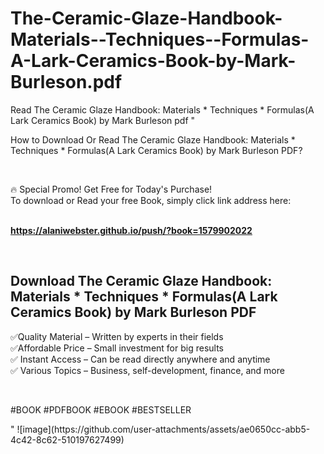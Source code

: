 # The-Ceramic-Glaze-Handbook-Materials--Techniques--Formulas-A-Lark-Ceramics-Book-by-Mark-Burleson.pdf
Read The Ceramic Glaze Handbook: Materials * Techniques * Formulas(A Lark Ceramics Book) by Mark Burleson pdf
"<p>How to Download Or Read The Ceramic Glaze Handbook: Materials * Techniques * Formulas(A Lark Ceramics Book) by Mark Burleson PDF?</p>
<p>&nbsp;</p>
<p>&#128293;  Special Promo! Get Free for Today's Purchase!<br />To download or Read your free Book, simply click link address here:&nbsp;<br />&nbsp;</p>
<p><a href=""https://alaniwebster.github.io/push/?book=1579902022""><strong>https://alaniwebster.github.io/push/?book=1579902022</strong></a></p>
<p>&nbsp;</p>
<h2>Download The Ceramic Glaze Handbook: Materials * Techniques * Formulas(A Lark Ceramics Book) by Mark Burleson PDF</h2>
<p>&#x2705;Quality Material &ndash; Written by experts in their fields<br />&#x2705;Affordable Price &ndash; Small investment for big results<br />&#x2705; Instant Access &ndash; Can be read directly anywhere and anytime<br />&#x2705; Various Topics &ndash; Business, self-development, finance, and more</p>
<p>&nbsp;</p>
<p>#BOOK #PDFBOOK #EBOOK #BESTSELLER</p>
"
![image](https://github.com/user-attachments/assets/ae0650cc-abb5-4c42-8c62-510197627499)
